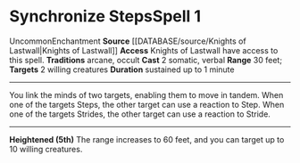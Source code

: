 ﻿---
actions: '[two-actions]'
component:
- Somatic
- Verbal
duration: sustained up to 1 minute
heighten: 5th
heighten_level: 1, 5
id: '1126'
level: '1'
name: Synchronize Steps
range: 30 feet
rarity: Uncommon
school: Enchantment
source: '[[DATABASE/source/Knights of Lastwall|Knights of Lastwall]]'
target: 2 willing creatures
tradition:
- Arcane
- Occult
trait:
- '[[DATABASE/trait/Enchantment|Enchantment]]'
- '[[DATABASE/trait/Uncommon|Uncommon]]'
type: Spell

---
# Synchronize Steps<span class="item-type">Spell 1</span>

<span class="trait-uncommon item-trait">Uncommon</span><span class="item-trait">Enchantment</span>
**Source** [[DATABASE/source/Knights of Lastwall|Knights of Lastwall]]
**Access** Knights of Lastwall have access to this spell.
**Traditions** arcane, occult
**Cast** <span class="action-icon">2</span> somatic, verbal
**Range** 30 feet; **Targets** 2 willing creatures
**Duration** sustained up to 1 minute

---
You link the minds of two targets, enabling them to move in tandem. When one of the targets Steps, the other target can use a reaction to Step. When one of the targets Strides, the other target can use a reaction to Stride.

---
**Heightened (5th)** The range increases to 60 feet, and you can target up to 10 willing creatures.